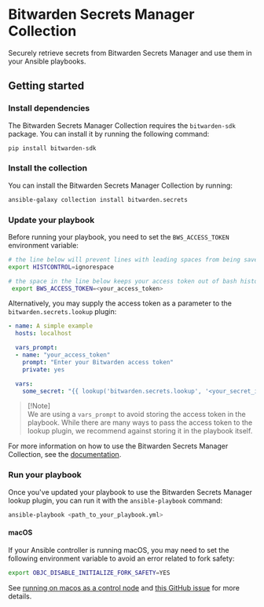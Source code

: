 # Bitwarden Secrets Manager Collection

Securely retrieve secrets from Bitwarden Secrets Manager and use them in your Ansible playbooks.

## Getting started

### Install dependencies

The Bitwarden Secrets Manager Collection requires the `bitwarden-sdk` package. You can install it by
running the following command:

```bash
pip install bitwarden-sdk
```

### Install the collection

You can install the Bitwarden Secrets Manager Collection by running:

```bash
ansible-galaxy collection install bitwarden.secrets
```

### Update your playbook

Before running your playbook, you need to set the `BWS_ACCESS_TOKEN` environment variable:

```bash
# the line below will prevent lines with leading spaces from being saved to bash history
export HISTCONTROL=ignorespace

# the space in the line below keeps your access token out of bash history
 export BWS_ACCESS_TOKEN=<your_access_token>
```

Alternatively, you may supply the access token as a parameter to the `bitwarden.secrets.lookup`
plugin:

<!-- prettier-ignore -->
```yaml
- name: A simple example
  hosts: localhost

  vars_prompt:
  - name: "your_access_token"
    prompt: "Enter your Bitwarden access token"
    private: yes

  vars:
    some_secret: "{{ lookup('bitwarden.secrets.lookup', '<your_secret_id>', access_token=your_access_token) }}"
```

<!-- prettier-ignore -->
> [!Note]\
> We are using a `vars_prompt` to avoid storing the access token in the playbook. While
> there are many ways to pass the access token to the lookup plugin, we recommend against storing it
> in the playbook itself.

For more information on how to use the Bitwarden Secrets Manager Collection, see the
[documentation](https://bitwarden.com/help/ansible-integration).

### Run your playbook

Once you've updated your playbook to use the Bitwarden Secrets Manager lookup plugin, you can run it
with the `ansible-playbook` command:

```bash
ansible-playbook <path_to_your_playbook.yml>
```

#### macOS

If your Ansible controller is running macOS, you may need to set the following environment variable
to avoid an error related to fork safety:

```bash
export OBJC_DISABLE_INITIALIZE_FORK_SAFETY=YES
```

See
[running on macos as a control node](https://docs.ansible.com/ansible/latest/reference_appendices/faq.html#running-on-macos-as-a-control-node)
and [this GitHub issue](https://github.com/ansible/ansible/issues/49207) for more details.
